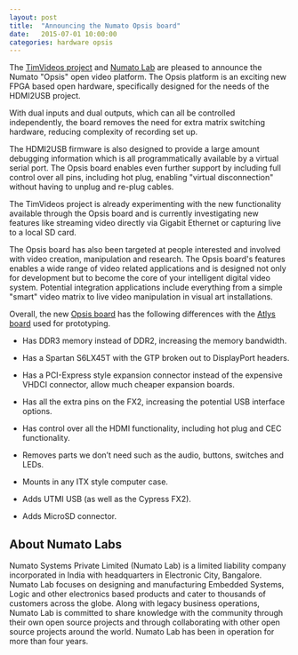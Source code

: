 ```yaml
---
layout: post
title:  "Announcing the Numato Opsis board"
date:   2015-07-01 10:00:00
categories: hardware opsis
---
```


The [TimVideos project](http://code.timvideos.us/) and [Numato
Lab](http://numato.com/) are pleased to announce the Numato "Opsis" open video
platform. The Opsis platform is an exciting new FPGA based open hardware,
specifically designed for the needs of the HDMI2USB project.

With dual inputs and dual outputs, which can all be controlled independently,
the board removes the need for extra matrix switching hardware, reducing
complexity of recording set up.

The HDMI2USB firmware is also designed to provide a large amount debugging
information which is all programmatically available by a virtual serial port.
The Opsis board enables even further support by including full control over all
pins, including hot plug, enabling "virtual disconnection" without having to
unplug and re-plug cables.

The TimVideos project is already experimenting with the new functionality
available through the Opsis board and is currently investigating new features
like streaming video directly via Gigabit Ethernet or capturing live to a local
SD card.

The Opsis board has also been targeted at people interested and involved with
video creation, manipulation and research. The Opsis board's features enables a
wide range of video related applications and is designed not only for
development but to become the core of your intelligent digital video system.
Potential integration applications include everything from a simple "smart"
video matrix to live video manipulation in visual art installations. 

Overall, the new [Opsis board]() has the following differences with the 
[Atlys board]() used for prototyping.

 * Has DDR3 memory instead of DDR2, increasing the memory bandwidth.

 * Has a Spartan S6LX45T with the GTP broken out to DisplayPort headers.

 * Has a PCI-Express style expansion connector instead of the expensive VHDCI
   connector, allow much cheaper expansion boards.

 * Has all the extra pins on the FX2, increasing the potential USB interface
   options.

 * Has control over all the HDMI functionality, including hot plug and CEC
   functionality.

 * Removes parts we don’t need such as the audio, buttons, switches and LEDs.

 * Mounts in any ITX style computer case.

 * Adds UTMI USB (as well as the Cypress FX2).

 * Adds MicroSD connector.

## About Numato Labs

Numato Systems Private Limited (Numato Lab) is a limited liability company
incorporated in India with headquarters in Electronic City, Bangalore. Numato
Lab focuses on designing and manufacturing Embedded Systems, Logic and other
electronics based products and cater to thousands of customers across the
globe. Along with legacy business operations, Numato Lab is committed to share
knowledge with the community through their own open source projects and through
collaborating with other open source projects around the world. Numato Lab has
been in operation for more than four years.
